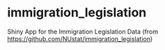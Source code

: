 # immigration_legislation
Shiny App for the Immigration Legislation Data (from https://github.com/NUstat/immigration_legislation)
